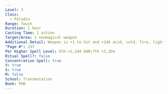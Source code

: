 ```yaml
---
Level: 3
Class:
  - Paladin
Range: Touch
Duration: 1 hour
Casting Time: 1 action
Target/Area: 1 nonmagical weapon
Additional Detail: Weapon is +1 to hit and +1d4 acid, cold, fire, lightning, or thunder DAM.
"Page #": 237
Per Higher Spell Level: 5th:+2,2d4 DAM;7th +3,3D4
Ritual Spell?: false
Concentration Spell: true
V: true
S: true
M: false
School: Transmutation
Book: PHB
---
```

